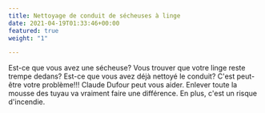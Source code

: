 ```yaml
---
title: Nettoyage de conduit de sécheuses à linge
date: 2021-04-19T01:33:46+00:00
featured: true
weight: "1"

---
```

Est-ce que vous avez une sécheuse? Vous trouver que votre linge reste trempe dedans? Est-ce que vous avez déjà nettoyé le conduit? C'est peut-être votre problème!!! Claude Dufour peut vous aider. Enlever toute la mousse des tuyau va vraiment faire une différence. En plus, c'est un risque d'incendie.